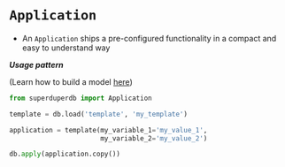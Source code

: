 # `Application`

- An `Application` ships a pre-configured functionality in a compact and easy to understand way

***Usage pattern***

(Learn how to build a model [here](model))

```python
from superduperdb import Application

template = db.load('template', 'my_template')

application = template(my_variable_1='my_value_1',
                       my_variable_2='my_value_2')

db.apply(application.copy())
```
